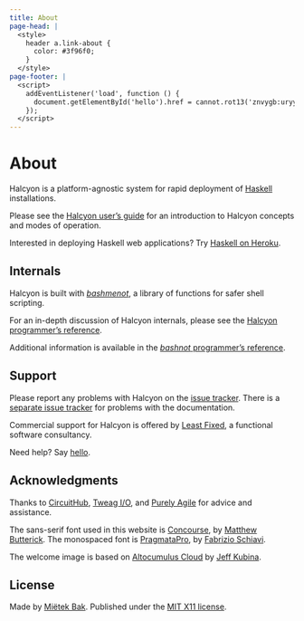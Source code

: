 ```yaml
---
title: About
page-head: |
  <style>
    header a.link-about {
      color: #3f96f0;
    }
  </style>
page-footer: |
  <script>
    addEventListener('load', function () {
      document.getElementById('hello').href = cannot.rot13('znvygb:uryyb@yrnfgsvkrq.pbz');
    });
  </script>
---
```



About
=====

Halcyon is a platform-agnostic system for rapid deployment of [Haskell](http://haskell.org/) installations.

Please see the [Halcyon user’s guide](guide/) for an introduction to Halcyon concepts and modes of operation.

Interested in deploying Haskell web applications?  Try [Haskell on Heroku](http://haskellonheroku.com/).


Internals
---------

Halcyon is built with [_bashmenot_](http://bashmenot.mietek.io/), a library of functions for safer shell scripting.

For an in-depth discussion of Halcyon internals, please see the [Halcyon programmer’s reference](reference/).

Additional information is available in the [_bashnot_ programmer’s reference](http://bashnot.mietek.io/reference/).


Support
-------

Please report any problems with Halcyon on the [issue tracker](https://github.com/mietek/halcyon/issues/).  There is a [separate issue tracker](https://github.com/mietek/halcyon-website/issues/) for problems with the documentation.

Commercial support for Halcyon is offered by [Least Fixed](http://leastfixed.com/), a functional software consultancy.

Need help?  Say <a href="" id="hello">hello</a>.


Ac­knowl­edg­ments
---------------

Thanks to [CircuitHub](https://circuithub.com/), [Tweag I/O](http://www.tweag.io/), and [Purely Agile](http://purelyagile.com/) for advice and assistance.

The sans-serif font used in this website is [Concourse](http://practicaltypography.com/concourse.html), by [Matthew Butterick](http://practicaltypography.com/).  The monospaced font is [PragmataPro](http://www.fsd.it/fonts/pragmatapro.htm), by [Fabrizio Schiavi](http://www.fsd.it/).

The welcome image is based on [Altocumulus Cloud](https://www.flickr.com/photos/kubina/146306532/) by [Jeff Kubina](https://www.flickr.com/photos/kubina/).


License
-------

Made by [Miëtek Bak](http://mietek.io/).  Published under the [MIT X11 license](license/).
